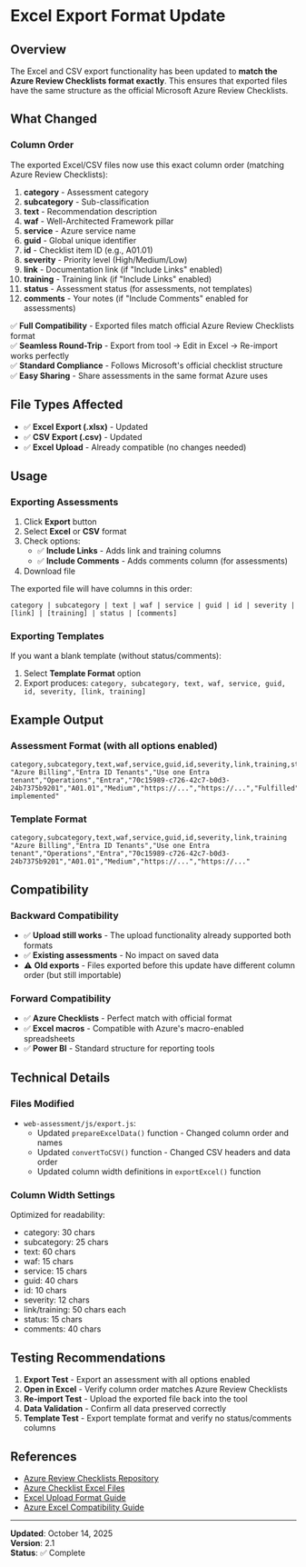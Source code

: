 # Excel Export Format Update

## Overview
The Excel and CSV export functionality has been updated to **match the Azure Review Checklists format exactly**. This ensures that exported files have the same structure as the official Microsoft Azure Review Checklists.

## What Changed

### Column Order
The exported Excel/CSV files now use this exact column order (matching Azure Review Checklists):

1. **category** - Assessment category
2. **subcategory** - Sub-classification
3. **text** - Recommendation description
4. **waf** - Well-Architected Framework pillar
5. **service** - Azure service name
6. **guid** - Global unique identifier
7. **id** - Checklist item ID (e.g., A01.01)
8. **severity** - Priority level (High/Medium/Low)
9. **link** - Documentation link (if "Include Links" enabled)
10. **training** - Training link (if "Include Links" enabled)
11. **status** - Assessment status (for assessments, not templates)
12. **comments** - Your notes (if "Include Comments" enabled for assessments)



✅ **Full Compatibility** - Exported files match official Azure Review Checklists format  
✅ **Seamless Round-Trip** - Export from tool → Edit in Excel → Re-import works perfectly  
✅ **Standard Compliance** - Follows Microsoft's official checklist structure  
✅ **Easy Sharing** - Share assessments in the same format Azure uses  

## File Types Affected

- ✅ **Excel Export (.xlsx)** - Updated
- ✅ **CSV Export (.csv)** - Updated
- ✅ **Excel Upload** - Already compatible (no changes needed)

## Usage

### Exporting Assessments
1. Click **Export** button
2. Select **Excel** or **CSV** format
3. Check options:
   - ✅ **Include Links** - Adds link and training columns
   - ✅ **Include Comments** - Adds comments column (for assessments)
4. Download file

The exported file will have columns in this order:
```
category | subcategory | text | waf | service | guid | id | severity | [link] | [training] | status | [comments]
```

### Exporting Templates
If you want a blank template (without status/comments):
1. Select **Template Format** option
2. Export produces: `category, subcategory, text, waf, service, guid, id, severity, [link, training]`

## Example Output

### Assessment Format (with all options enabled)
```csv
category,subcategory,text,waf,service,guid,id,severity,link,training,status,comments
"Azure Billing","Entra ID Tenants","Use one Entra tenant","Operations","Entra","70c15989-c726-42c7-b0d3-24b7375b9201","A01.01","Medium","https://...","https://...","Fulfilled","Already implemented"
```

### Template Format
```csv
category,subcategory,text,waf,service,guid,id,severity,link,training
"Azure Billing","Entra ID Tenants","Use one Entra tenant","Operations","Entra","70c15989-c726-42c7-b0d3-24b7375b9201","A01.01","Medium","https://...","https://..."
```

## Compatibility

### Backward Compatibility
- ✅ **Upload still works** - The upload functionality already supported both formats
- ✅ **Existing assessments** - No impact on saved data
- ⚠️ **Old exports** - Files exported before this update have different column order (but still importable)

### Forward Compatibility
- ✅ **Azure Checklists** - Perfect match with official format
- ✅ **Excel macros** - Compatible with Azure's macro-enabled spreadsheets
- ✅ **Power BI** - Standard structure for reporting tools

## Technical Details

### Files Modified
- `web-assessment/js/export.js`:
  - Updated `prepareExcelData()` function - Changed column order and names
  - Updated `convertToCSV()` function - Changed CSV headers and data order
  - Updated column width definitions in `exportExcel()` function

### Column Width Settings
Optimized for readability:
- category: 30 chars
- subcategory: 25 chars
- text: 60 chars
- waf: 15 chars
- service: 15 chars
- guid: 40 chars
- id: 10 chars
- severity: 12 chars
- link/training: 50 chars each
- status: 15 chars
- comments: 40 chars

## Testing Recommendations

1. **Export Test** - Export an assessment with all options enabled
2. **Open in Excel** - Verify column order matches Azure Review Checklists
3. **Re-import Test** - Upload the exported file back into the tool
4. **Data Validation** - Confirm all data preserved correctly
5. **Template Test** - Export template format and verify no status/comments columns

## References

- [Azure Review Checklists Repository](https://github.com/Azure/review-checklists)
- [Azure Checklist Excel Files](https://github.com/Azure/review-checklists/tree/main/spreadsheet/macrofree)
- [Excel Upload Format Guide](./excel-upload-format.md)
- [Azure Excel Compatibility Guide](./AZURE-EXCEL-COMPATIBILITY.md)

---

**Updated**: October 14, 2025  
**Version**: 2.1  
**Status**: ✅ Complete
